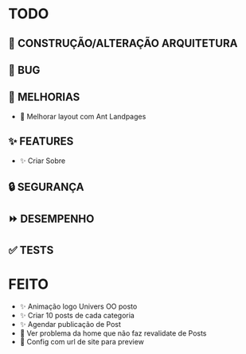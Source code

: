 # TODO

## 🚧 CONSTRUÇÃO/ALTERAÇÃO ARQUITETURA

## 🐛 BUG

## 🎨 MELHORIAS

- 🎨 Melhorar layout com Ant Landpages

## ✨ FEATURES

- ✨ Criar Sobre

## 🔒 SEGURANÇA

## ⏩ DESEMPENHO

## ✅ TESTS

# FEITO

- ✨ Animação logo Univers OO posto
- ✨ Criar 10 posts de cada categoria
- ✨ Agendar publicação de Post
- 🐛 Ver problema da home que não faz revalidate de Posts
- 🎨 Config com url de site para preview
